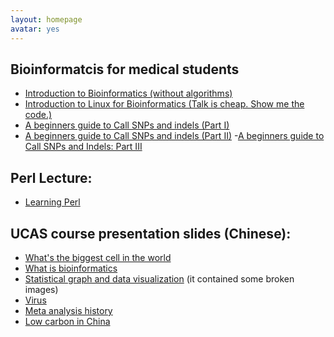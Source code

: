 ```yaml
---
layout: homepage
avatar: yes
---
```



## Bioinformatcis for medical students

- [Introduction to Bioinformatics (without algorithms)](./bioinfomatcis_for_medical_students/2019-05-15-Introduction_to_Bioinformatics.html "Introduction to Bioinformatics without algorithms")
- [Introduction to Linux for Bioinformatics (Talk is cheap. Show me the code.)](./bioinfomatcis_for_medical_students/2019-06-17-Introduction_to_Linux_for_Bioinformatics.html "Introduction to Linux for Bioinformatics")
- [A beginners guide to Call SNPs and indels (Part I)](./bioinfomatcis_for_medical_students/2019-06-28-A_beginners_guide_to_Call_SNPs_and_indels_Part_I.html "A beginners guide to Call SNPs and indels (Part I)")
- [A beginners guide to Call SNPs and indels (Part II)](./bioinfomatcis_for_medical_students/2019-07-31-A_beginners_guide_to_Call_SNPs_and_indels_Part_II.html "Mark Duplicates and Base (Quality Score) Recalibration (Part II)")
-[A beginners guide to Call SNPs and Indels: Part III](./bioinfomatcis_for_medical_students/2019-08-16-A_beginners_guide_to_Call_SNPs_and_indels_Part_III.html "Call SNPs and Indel")

## Perl Lecture:      
- [Learning Perl](./learningPerl.html "Learning Perl") 

## UCAS course presentation slides (Chinese):
- [What's the biggest cell in the world](./BigCell.pdf "What's the biggest cell in the world")
- [What is bioinformatics](./WhatisBioinformatics.pdf "What is bioinformatics")
- [Statistical graph and data visualization](./StatisticalGraphandDataVsualization.pdf "Statistical graph and data visualization") (it contained some broken images)
- [Virus](./virus.pdf "Virus")
- [Meta analysis history](./meta_class_presentation.pdf "Meta analysis history")
- [Low carbon in China](./low_carbon_presentation.pdf "Low carbon in China")

